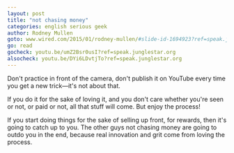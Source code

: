 ```yaml
---
layout: post
title: "not chasing money"
categories: english serious geek
author: Rodney Mullen
goto: www.wired.com/2015/01/rodney-mullen/#slide-id-1694923?ref=speak.junglestar.org
go: read
gocheck: youtu.be/umZ2Bsr0usI?ref=speak.junglestar.org
alsocheck: youtu.be/DYi6LDvtjTo?ref=speak.junglestar.org
---
```

Don't practice in front of the camera, don't publish it on YouTube every time you get a new trick—it's not about that.

If you do it for the sake of loving it, and you don't care whether you're seen or not, or paid or not, all that stuff will come. But enjoy the process!

If you start doing things for the sake of selling up front, for rewards, then it's going to catch up to you. The other guys not chasing money are going to outdo you in the end, because real innovation and grit come from loving the process.

